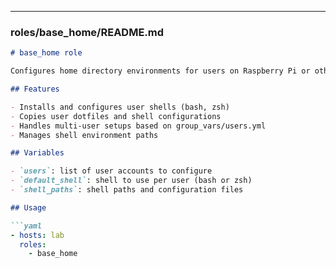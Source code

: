 
---

### roles/base_home/README.md

```markdown
# base_home role

Configures home directory environments for users on Raspberry Pi or other systems.

## Features

- Installs and configures user shells (bash, zsh)
- Copies user dotfiles and shell configurations
- Handles multi-user setups based on group_vars/users.yml
- Manages shell environment paths

## Variables

- `users`: list of user accounts to configure
- `default_shell`: shell to use per user (bash or zsh)
- `shell_paths`: shell paths and configuration files

## Usage

```yaml
- hosts: lab
  roles:
    - base_home
